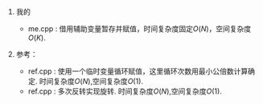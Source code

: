 1. 我的
    - me.cpp : 借用辅助变量暂存并赋值，时间复杂度固定$O(N)$，空间复杂度$O(K)$.
    
2. 参考：
    - ref.cpp : 使用一个临时变量循环赋值，这里循环次数用最小公倍数计算确定. 时间复杂度$O(N)$,空间复杂度$O(1)$.
    - ref.cpp : 多次反转实现旋转. 时间复杂度$O(N)$,空间复杂度$O(1)$.
